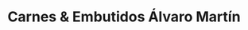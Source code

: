 ---
title: "Carnes & Embutidos Álvaro Martín"
url: /puertollano/carnes-y-embutidos-alvaro-martin/
shop: carnicero
---